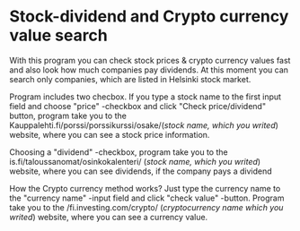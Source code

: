 # Stock-dividend and Crypto currency value search
With this program you can check stock prices & crypto currency values fast and also look how much companies
pay dividends. At this moment you can search only companies, which are listed in
Helsinki stock market.

Program includes two checbox. If you type a stock name to the first input field and choose "price" -checkbox and click
"Check price/dividend" button, program take you to the Kauppalehti.fi/porssi/porssikurssi/osake/(*stock name, which you writed*) website, where you can see a stock price information.

Choosing a "dividend" -checkbox, program take you to the is.fi/taloussanomat/osinkokalenteri/ (*stock name, which you writed*) website,
where you can see dividends, if the company pays a dividend

How the Crypto currency method works?
Just type the currency name to the "currency name" -input field and click "check value" -button.
Program take you to the /fi.investing.com/crypto/ (*cryptocurrency name which you writed*) website, where you can see a currency value.
